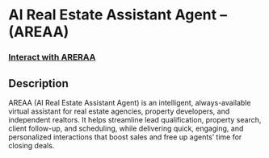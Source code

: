 <h1>AI Real Estate Assistant Agent – (AREAA)</h1>

 ### [Interact with ARERAA](https://creator.voiceflow.com/prototype/6727bb133e9db85259205c73)

<h2>Description</h2>
AREAA (AI Real Estate Assistant Agent) is an intelligent, always-available virtual assistant for real estate agencies, property developers, and independent realtors. It helps streamline lead qualification, property search, client follow-up, and scheduling, while delivering quick, engaging, and personalized interactions that boost sales and free up agents’ time for closing deals.

<br />
